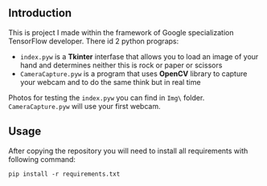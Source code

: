 
## Introduction

This is project I made within the framework of Google specialization TensorFlow developer.
There id 2 python prograps:
  - `index.pyw` is a **Tkinter** interfase that allows you to load an image of your hand and determines neither this is rock or paper or scissors
  - `CameraCapture.pyw` is a program that uses **OpenCV** library to capture your webcam and to do the same think but in real time

Photos for testing the `index.pyw` you can find in `Img\` folder.
`CameraCapture.pyw` will use your first webcam.

## Usage

After copying the repository you will need to install all requirements with following command:
```
pip install -r requirements.txt
```
